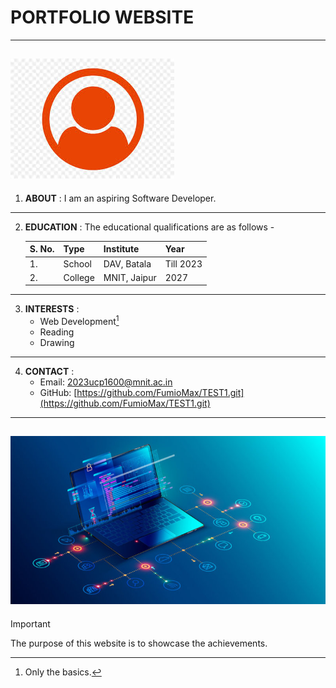 
# **PORTFOLIO WEBSITE**


---
![Image](imageFil21600.jpeg)
---


1. **ABOUT** : I am an aspiring Software Developer.
---


2. **EDUCATION** : The educational qualifications are as follows -

	| S. No.|Type | Institute | Year |
	|-------|-----|-----------|------|
	|1.     |School|DAV, Batala|Till 2023|
	|2.     |College| MNIT, Jaipur| 2027|
---


3. **INTERESTS** : 
 	- Web Development[^1]
 	- Reading
 	- Drawing
---
	

4. **CONTACT** :
	- Email: [2023ucp1600@mnit.ac.in](2023ucp1600@mnit.ac.in)
	- GitHub: [https://github.com/FumioMax/TEST1.git](https://github.com/FumioMax/TEST1.git)
---


![Image](imageFile1600.jpg)
---



> [!IMPORTANT]
> The purpose of this website is to showcase the achievements.


[^1]: Only the basics.



